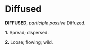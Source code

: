 # Diffused

**DIFFUSED**, _participle passive_ Diffuzed.

**1.** Spread; dispersed.

**2.** Loose; flowing; wild.
